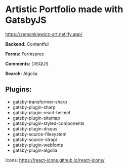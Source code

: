 # Artistic Portfolio made with GatsbyJS

https://zemankiewicz-art.netlify.app/


**Backend:** Contentful

**Forms:** Formspree

**Comments:** DISQUS

**Search:** Algolia

## Plugins:
+ gatsby-transformer-sharp
+ gatsby-plugin-sharp
+ gatsby-plugin-react-helmet
+ gatsby-plugin-sitemap
+ gatsby-plugin-styled-components
+ gatsby-plugin-disqus
+ gatsby-source-filesystem
+ gatsby-source-strapi
+ gatsby-plugin-webfonts
+ gatsby-plugin-algolia

Icons: https://react-icons.github.io/react-icons/
